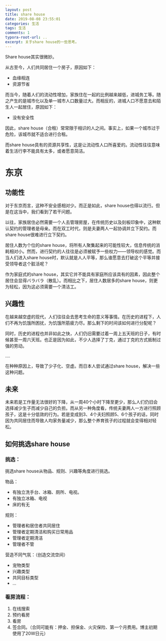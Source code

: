 ```yaml
---
layout: post
title: share house
date: 2019-08-08 23:55:01
categories: 生活
tags: 生活
comments: 1
typora-root-url: ..
excerpt: 关于share house的一些思考。
---
```




Share house其实很微妙。

从古至今，人们共同居住一个房子，原因如下：

- 血缘相连
- 资源节省

而当今，随着人们的流动性增加，家族住在一起的比例越来越低，进城务工等。随之产生的是城市化以及单一城市人口数量过大。而相反的，进城人口不愿意去和陌生人一起居住，原因如下：

- 没有安全性

因此，share house（合租）常常限于相识的人之间。事实上，如果一个城市过于危险，该城市就不适合进行合租。

而share house具有的资源共享性，这是让流动性人口所喜爱的。流动性往往意味着生活行李不能具有太多，或者愿意简洁。

# 东京

## 功能性

对于东京而言，这种不安全感相对少。而正是如此，share house也得以流行。但是在这当中，我们看到了若干问题。

以往，家族居住必然需要一个人去管理房屋，在传统历史以及刻板印象中，这种默认契约的管理者是母亲。而在双工时代，则是夫妻两人一起协调并立下契约。而share house很难进行立下契约。

居住人数为个位的share house，将所有人聚集起来的可能性较大，信息传统的消耗相对小。然而，进行契约的人往往是必须被赋予一些权力——领导权的感觉。而当人们进入share house时，默认就是人人平等，那么谁愿意去打破这个平等并接受领导者这个脏活呢？

作为家庭式的share house，其实它并不能具有家庭所应该具有的因素，因此整个居住会显得バラバラ（散乱）。而相比之下，居住人数居多的share house，则更为轻松，因为这必须需要一个清洁工。

## 兴趣性

在越来越空虚的现代，人们往往会去思考生命的意义等事情。在历史的进程下，人们不再为饥饿所困扰，为饥饿所筋疲力尽。那么剩下的时间该如何进行分配呢？

同时，历史的进程也并非如此之快，人们仍旧需要过着一周上五天班的日子，有时候甚至一周六天班。也正是因为如此，不少人选择了丁克，通过丁克的方式抵制过强的劳动。

....

在种种原因上，导致了少子化、空虚。而日本人尝试通过share house，解决一些这种问题。

## 未来

未来若是工作量无法很好的下降，从一周40个小时下降至更少，那么人们仍旧会选择减少生子而减少自己的负担。而从另一种角度看，传统夫妻两人一方进行照顾孩子，这是十分低效的行为。若是变成到3、4个夫妇照顾5、6个孩子的话，同时因为共同居住而导致人均家务量减少，那么整个养育孩子的过程就会变得相对轻松。

## 如何挑选share house

### 挑选：

挑选share house从物品、规则、兴趣等角度进行挑选。

物品：

- 有独立洗手台、冰箱、厕所、电视。
- 有独立冰箱、电视
- 床的有无

规则：

- 管理者和居住者共同居住
- 管理者定期清洁和购买日常用品
- 管理者定期清洁
- 管理者不管

营造不同气氛：（创造交流空间）

- 宠物类型
-  兴趣类型
- 共同目标类型
-  ...

### 看房流程：

1. 在线搜索
2. 预约看房
3. 看房
4. 签合同。（合同可能有：押金、担保金、火灾保险、第一个月费用。博主初期使用了20W日元）

